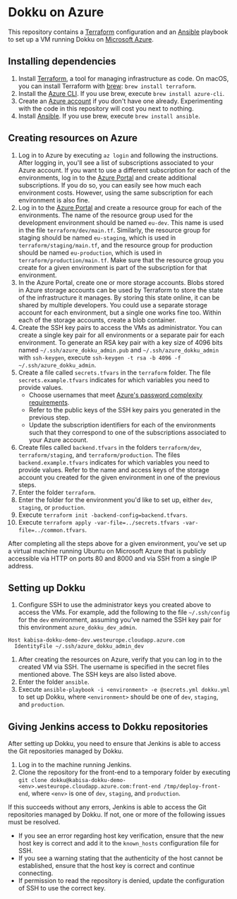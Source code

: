 # Dokku on Azure

This repository contains a [Terraform](https://www.terraform.io/) configuration and an [Ansible](https://www.ansible.com/) playbook to set up a VM running Dokku on [Microsoft Azure](https://azure.microsoft.com/).

## Installing dependencies

1. Install [Terraform](https://www.terraform.io/), a tool for managing infrastructure as code.
  On macOS, you can install Terraform with [brew](https://brew.sh/): `brew install terraform`.
1. Install the [Azure CLI](https://docs.microsoft.com/en-us/cli/azure/install-azure-cli).
  If you use brew, execute `brew install azure-cli`.
1. Create an [Azure account](https://azure.microsoft.com/) if you don't have one already.
  Experimenting with the code in this repository will cost you next to nothing.
1. Install [Ansible](https://www.ansible.com/).
  If you use brew, execute `brew install ansible`.

## Creating resources on Azure

1. Log in to Azure by executing `az login` and following the instructions.
  After logging in, you'll see a list of subscriptions associated to your Azure account.
  If you want to use a different subscription for each of the environments, log in to the [Azure Portal](https://portal.azure.com/) and create additional subscriptions.
  If you do so, you can easily see how much each environment costs.
  However, using the same subscription for each environment is also fine.
1. Log in to the [Azure Portal](https://portal.azure.com/) and create a resource group for each of the environments.
  The name of the resource group used for the development environment should be named `eu-dev`.
  This name is used in the file `terraform/dev/main.tf`.
  Similarly, the resource group for staging should be named `eu-staging`, which is used in `terraform/staging/main.tf`,
  and the resource group for production should be named `eu-production`, which is used in `terraform/production/main.tf`.
  Make sure that the resource group you create for a given environment is part of the subscription for that environment.
1. In the Azure Portal, create one or more storage accounts.
  Blobs stored in Azure storage accounts can be used by Terraform to store the state of the infrastructure it manages.
  By storing this state online, it can be shared by multiple developers.
  You could use a separate storage account for each environment, but a single one works fine too.
  Within each of the storage accounts, create a blob container.
1. Create the SSH key pairs to access the VMs as administrator.
  You can create a single key pair for all environments or a separate pair for each environment.
  To generate an RSA key pair with a key size of 4096 bits named `~/.ssh/azure_dokku_admin.pub` and `~/.ssh/azure_dokku_admin` with `ssh-keygen`, execute `ssh-keygen -t rsa -b 4096 -f ~/.ssh/azure_dokku_admin`.
1. Create a file called `secrets.tfvars` in the `terraform` folder.
  The file `secrets.example.tfvars` indicates for which variables you need to provide values.
    * Choose usernames that meet [Azure's password complexity requirements](https://www.terraform.io/docs/providers/azurerm/r/virtual_machine.html#admin_username).
    * Refer to the public keys of the SSH key pairs you generated in the previous step.
    * Update the subscription identifiers for each of the environments such that they correspond to one of the subscriptions associated to your Azure account.
1. Create files called `backend.tfvars` in the folders `terraform/dev`, `terraform/staging`, and `terraform/production`.
  The files `backend.example.tfvars` indicates for which variables you need to provide values.
  Refer to the name and access keys of the storage account you created for the given environment in one of the previous steps.
1. Enter the folder `terraform`.
1. Enter the folder for the environment you'd like to set up, either `dev`, `staging`, or `production`.
1. Execute `terraform init -backend-config=backend.tfvars`.
1. Execute `terraform apply -var-file=../secrets.tfvars -var-file=../common.tfvars`.

After completing all the steps above for a given environment, you've set up a virtual machine running Ubuntu on Microsoft Azure that is publicly accessible via HTTP on ports 80 and 8000 and via SSH from a single IP address.

## Setting up Dokku

1. Configure SSH to use the administrator keys you created above to access the VMs.
For example, add the following to the file `~/.ssh/config` for the `dev` environment, assuming you've named the SSH key pair for this environment `azure_dokku_dev_admin`.
  ```
  Host kabisa-dokku-demo-dev.westeurope.cloudapp.azure.com
    IdentityFile ~/.ssh/azure_dokku_admin_dev
  ```
1. After creating the resources on Azure, verify that you can log in to the created VM via SSH.
  The username is specified in the secret files mentioned above.
  The SSH keys are also listed above.
1. Enter the folder `ansible`.
1. Execute `ansible-playbook -i <environment> -e @secrets.yml dokku.yml` to set up Dokku, where `<environment>` should be one of `dev`, `staging`, and `production`.

## Giving Jenkins access to Dokku repositories

After setting up Dokku, you need to ensure that Jenkins is able to access the Git repositories managed by Dokku.

1. Log in to the machine running Jenkins.
1. Clone the repository for the front-end to a temporary folder by executing `git clone dokku@kabisa-dokku-demo-<env>.westeurope.cloudapp.azure.com:front-end /tmp/deploy-front-end`, where `<env>` is one of `dev`, `staging`, and `production`.

If this succeeds without any errors, Jenkins is able to access the Git repositories managed by Dokku.
If not, one or more of the following issues must be resolved.

* If you see an error regarding host key verification, ensure that the new host key is correct and add it to the `known_hosts` configuration file for SSH.
* If you see a warning stating that the authenticity of the host cannot be established, ensure that the host key is correct and continue connecting.
* If permission to read the repository is denied, update the configuration of SSH to use the correct key.
